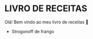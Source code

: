 <h1>LIVRO DE RECEITAS</h1>

Olá! Bem vindo ao meu livro de receitas :wave:

- Strogonoff de frango

